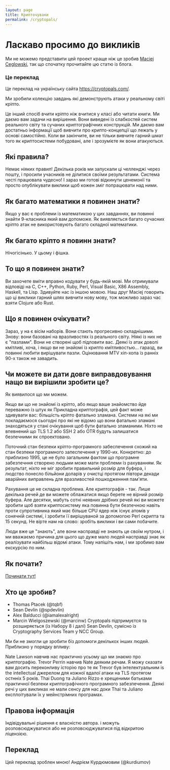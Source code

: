 ```yaml
---
layout: page
title: Крипточуваки
permalink: /cryptopals/
---
```

# Ласкаво просимо до викликів
Ми не можемо представити цей проект краще ніж це зробив [Maciej Ceglowski](https://blog.pinboard.in/2013/04/the_matasano_crypto_challenges/), так що спочатку прочитайте цю статю із блога.

<!-- <div class="card mb-3">
  <div class="card-header text-bg-warning">Це переклад</div>
  <div class="card-body text-primary">
    <p class="card-text">
        Це переклад на українсьу сайта <a href="https://cryptopals.com/" target="_blank">https://cryptopals.com/</a>.
    </p>
  </div>
</div> -->
<div class="panel panel-warning">
  <div class="panel-heading">
    <h3 class="panel-title">Це переклад</h3>
  </div>
  <div class="panel-body">
    <p>
      Це переклад на українську сайта <a href="https://cryptopals.com/" target="_blank">https://cryptopals.com/</a>.
    </p>
  </div>
</div>

Ми зробили колекцію завдань які демонструють атаки у реальному світі кріпто.

Це інший спосіб вчити кріпто ніж вчитися у класі або читати книги. Ми даємо вам задачи на вирішення. Вони виведені із слабкостей систем реального світу та сучаних криптографічних конструкцій. Ми даємо вам достатньо інформації щоб вивчити про крипто-концепції що лежать у основі самостійно. Коли ви закінчите, ви не тільки вивчите гарний шмат того як криптосистеми побудовані, але і зрозумієте як вони атакуються.

## Які правила?
Немає ніяких правил! Декілька років ми запускали ці челленджі через пошту, і просили учасників не ділитися своїми результатами. Система честі працювала чудесно! І зараз ми готові відкинути ценемонії та просто опублікувати виклики щоб кожен зміг попрацювати над ними.

## Як багато математики я повинен знати?
Якщо у вас є проблеми із математикою у цих завданнях, ви повинні знайти 9-класника який вам допоможе. Як виявляється багато сучасних кріпто атак не використовують багато складної математики.

## Як багато кріпто я повинн знати?
Нічогісінько. У цьому і фішка.

## То що я повинен знати?
Ви захочете вміти вправно кодувати у будь-якій мові. Ми отримували відповіді на C, C++, Python, Ruby, Perl, Visual Basic, X86 Assembly, Haskell, та Lisp. Здивуйте нас із іншою мовою. Наш друг Maciej говорить що ці виклики гарний шлях вивчити нову мову, тож можливо зараз час взяти Clojure або Rust.

## Що я повинен очікувати?
Зараз, у на є вісім наборів. Вони стають прогресивно складнішими. Знову: вони базовані на вразливостях із реального світу. Ніякі із них не є "пазлами". Вони не створені щоб підловити вас. Деякі із атак доволі кмітливі, хоча, і якщо ви не знайомі із крипто кмітливостью... гаразд, ви повинні любити вирішувати пазли. Оцінювання MTV хіп-хопа із ранніх 90-х також не завадить.

## Чи можете ви дати довге виправдовування нащо ви вирішили зробити це?
Як виявилося що ми можем.

Якщо ви що не знайомі із кріпто, або якщо ваше знайомство йде переважно із штук як Прикладна криптографія, цей факт може здивувати вас: більшість кріпто фатально зламана. Системи на які ми покладаємося сьогодні про які не відомо що вони фатально зламані знаходяться у стані очікування щоб бути фатально зламаними. Ніхто не впевнений що TLS 1.2 або SSH 2 або OTR будуть залишатися безпечними як спроектовано.

Поточний стан безпеки кріпто-програмного забеспечення схожий на стан безпеки програмного запеспечення у 1990-их. Конкретно: до приблизно 1995, це не було загальним фактом що програмне забезпечння створено людьми може мати проблеми із рахуванням. Як результат, ніхто не міг зробити правильний розмір для буфера, і людство понесло більйони доларів у очистці протягом півтори декади аварійних виправлень для вразливостей пошкодженння пам'яти.

Рахування це не складна проблема. Але криптографія - так. Лише декілька речей де ви можете облажатися якщо берете не вірний розмір буфера. Але десятки, мабуть сотні неявних дрібних речей які ви можете зробити щоб взяти криптосистему яка повинна бути безпечною навіть проти супротивника який має більше CPU ядер ніж існує атомів у сонячній системі, і зробити її вирішуваной за допомогою Perl скрипта та 15 секунд. Не вірте нам на слово: зробіть виклики і ви сами побачите.

Люди вже це "знають", але вони насправді не знають це своїм нутром, і ми вважаємо причина для цього що дуже мало людей насправді знає як реалізувати найбільш відомі атаки. Тому напішіть нам, і ми зробимо вам екскурсію по ним.

## Як почати?
[Починати тут!](sets/1)

## Хто це зробив?
- Thomas Ptacek (@tqbf)
- Sean Devlin (@spdevlin)
- Alex Balducci (@iamalexalright)
- Marcin Wielgoszewski (@marcinw)
Cryptopals підтримуєтся та розширяється (із Набору 8 і далі) Sean Devlin, сумісно із Cryptography Services Team у NCC Group.

Ми би не змогли це зробити біз допомоги декількох інших людей. Приблизно у порядку впливу:

Nate Lawson навчив нас практично усьому що ми знаємо про криптографію.
Trevor Perrin навчив Nate деяким речам. Я можу сказати вам досить переконливу історію про те як Trevor був інтелектуальним is the intellectual джерелом для кожної вдалої атаки на TLS протягом остнніх 5 років.
Thai Duong та Juliano Rizzo е хрещеними батьками практичної безпеки криптографічного програмного забезпечення. Деякі речі у цих викликах не мали сенсу для нас доки Thai та Juliano експлоітували їх у мейнстрімних програмах.

## Правова інформація
Індівідувальні рішення є власністю автора. і можуть розповсюджуватися або не розповсюджуватися під відкритою ліцензією.

## Переклад

Цей переклад зроблен мною! Андрієм Курдюмовим (@kurdiumov)
